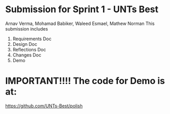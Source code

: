# Submission for Sprint 1 - UNTs Best
Arnav Verma, Mohamad Babiker, Waleed Esmael, Mathew Norman
This submission includes
1. Requirements Doc
2. Design Doc
3. Reflections Doc
4. Changes Doc
5. Demo

# IMPORTANT!!!! The code for Demo is at:
https://github.com/UNTs-Best/polish



